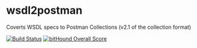 # wsdl2postman
Coverts WSDL specs to Postman Collections (v2.1 of the collection format)

[![Build Status](https://travis-ci.org/owenfarrell/wsdl2postman.svg?branch=master)](https://travis-ci.org/owenfarrell/wsdl2postman)
[![bitHound Overall Score](https://www.bithound.io/github/owenfarrell/wsdl2postman/badges/score.svg)](https://www.bithound.io/github/owenfarrell/wsdl2postman)
